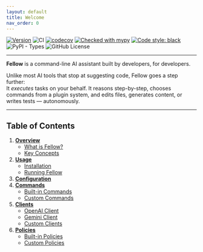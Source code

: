 ```yaml
---
layout: default
title: Welcome
nav_order: 0
---
```


[![Version](https://img.shields.io/pypi/v/fellow?color=blue&logo=pypi)](https://pypi.org/project/fellow/)
![CI](https://github.com/ManuelZierl/fellow/actions/workflows/ci.yml/badge.svg?branch=main)
[![codecov](https://codecov.io/gh/ManuelZierl/fellow/branch/main/graph/badge.svg)](https://codecov.io/gh/ManuelZierl/fellow)
[![Checked with mypy](https://www.mypy-lang.org/static/mypy_badge.svg)](https://mypy-lang.org/)
[![Code style: black](https://img.shields.io/badge/code%20style-black-000000.svg)](https://github.com/psf/black)
![PyPI - Types](https://img.shields.io/pypi/types/fellow)
![GitHub License](https://img.shields.io/github/license/ManuelZierl/fellow)

---

**Fellow** is a command-line AI assistant built by developers, for developers.

Unlike most AI tools that stop at suggesting code, Fellow goes a step further:  
It *executes* tasks on your behalf. It reasons step-by-step, chooses commands from a plugin system, and edits files, generates content, or writes tests — autonomously.

---

## Table of Contents

1. **[Overview](overview/index.md)**
   - [What is Fellow?](overview/what-is-fellow.md)
   - [Key Concepts](overview/key-concepts.md)
2. **[Usage](usage/index.md)**
   - [Installation](usage/installation.md)
   - [Running Fellow](usage/running.md)
3. **[Configuration](configuration/index.md)**
4. **[Commands](commands/index.md)**
   - [Built-in Commands](commands/builtin.md)
   - [Custom Commands](commands/custom.md)
5. **[Clients](clients/index.md)**
   - [OpenAI Client](clients/openai.md)
   - [Gemini Client](clients/gemini.md)
   - [Custom Clients](clients/custom.md)
6. **[Policies](policies/index.md)**
   - [Built-in Policies](policies/builtin.md)
   - [Custom Policies](policies/custom.md)
